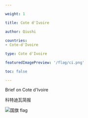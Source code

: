 ```yaml
---

weight: 1

title: Cote d'Ivoire

author: Qiushi 

countries: 
- Cote-d'Ivoire

type: Cote d'Ivoire

featuredImagePreview: '/flag/ci.png'

toc: false 

---
```


Brief on Cote d'Ivoire

科特迪瓦简报 

<!--more-->

![国旗 flag](/flag/ci.png)